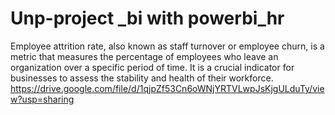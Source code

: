 # Unp-project _bi with powerbi_hr
Employee attrition rate, also known as staff turnover or employee churn, is a metric that measures the percentage of employees who leave an organization over a specific period of time. It is a crucial indicator for businesses to assess the stability and health of their workforce. 
https://drive.google.com/file/d/1qjpZf53Cn6oWNjYRTVLwpJsKjgULduTy/view?usp=sharing
